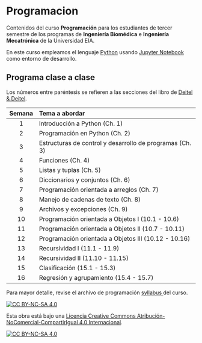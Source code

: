 # Programacion
Contenidos del curso **Programación** para los estudiantes de tercer semestre de los programas de **Ingeniería Biomédica** e **Ingeniería Mecatrónica** de la Universidad EIA.

En este curso empleamos el lenguaje [Python](https://www.python.org/) usando [Jupyter Notebook](https://jupyter.org/) como entorno de desarrollo.

## Programa clase a clase

Los números entre paréntesis se refieren a las secciones del libro de [Deitel \& Deitel]([https://download.library.lol/main/3108000/72b26e5581f9f72de5f6d4815f71a7f6/Paul%20Deitel%20-%20Intro%20to%20Python%20for%20Computer%20Science%20and%20Data%20Science_%20Learning%20to%20Program%20with%20AI%2C%20Big%20Data%20and%20The%20Cloud%2C%20Global%20Edition-Pearson%20%282021%29.pdf](https://eiaedu-my.sharepoint.com/:b:/g/personal/andres_quintero27_eia_edu_co/EVddAUjh4A5Clv5DWuy1cZwBuJvk8QnlYZt4g3y0jSLVcw?e=Zg9Goa)).

|**Semana**|**Tema a abordar**|
| :---: | :--- |
| 1      | Introducción a Python (Ch. 1) |
| 2      | Programación en Python (Ch. 2)                         |
| 3      | Estructuras de control y desarrollo de programas (Ch. 3) |
| 4      | Funciones (Ch. 4)                                     |
| 5      | Listas y tuplas (Ch. 5)                               |
| 6      | Diccionarios y conjuntos (Ch. 6)                       |
| 7      | Programación orientada a arreglos (Ch. 7)             |
| 8      | Manejo de cadenas de texto (Ch. 8)                    |
| 9      | Archivos y excepciones (Ch. 9)                        |
| 10     | Programación orientada a Objetos I (10.1 - 10.6)     |
| 11     | Programación orientada a Objetos II (10.7 - 10.11)   |
| 12     | Programación orientada a Objetos III (10.12 - 10.16) |
| 13     | Recursividad I (11.1 - 11.9)                          |
| 14     | Recursividad II (11.10 - 11.15)                       |
| 15     | Clasificación (15.1 - 15.3)                           |
| 16     | Regresión y agrupamiento (15.4 - 15.7)                |

Para mayor detalle, revise el archivo de programación <a href="PRG 2024-1 Syllabus.pdf"> syllabus </a> del curso.

[![CC BY-NC-SA 4.0][cc-by-nc-sa-shield]][cc-by-nc-sa]

Esta obra está bajo una
[Licencia Creative Commons Atribución-NoComercial-CompartirIgual 4.0 Internacional][cc-by-nc-sa].

[![CC BY-NC-SA 4.0][cc-by-nc-sa-image]][cc-by-nc-sa]

[cc-by-nc-sa]: https://creativecommons.org/licenses/by-nc-sa/4.0/deed.es
[cc-by-nc-sa-image]: https://licensebuttons.net/l/by-nc-sa/4.0/88x31.png
[cc-by-nc-sa-shield]: https://img.shields.io/badge/License-CC%20BY--NC--SA%204.0-lightgrey.svg
